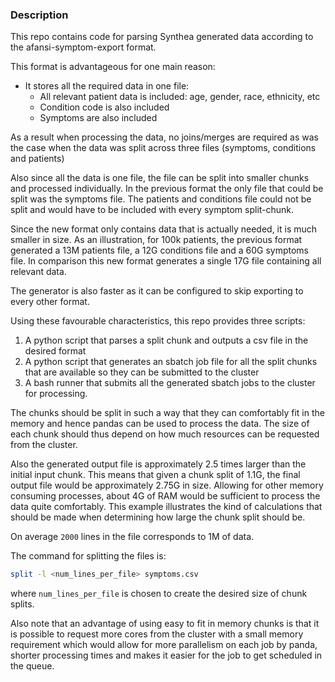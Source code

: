 ### Description

This repo contains code for parsing Synthea generated data according to the afansi-symptom-export format.

This format is advantageous for one main reason:
- It stores all the required data in one file:
    - All relevant patient data is included: age, gender, race, ethnicity, etc
    - Condition code is also included
    - Symptoms are also included

As a result when processing the data, no joins/merges are required as was the case when
the data was split across three files (symptoms, conditions and patients)

Also since all the data is one file, the file can be split into smaller chunks and processed individually.
In the previous format the only file that could be split was the symptoms file. The patients and conditions
file could not be split and would have to be included with every symptom split-chunk.

Since the new format only contains data that is actually needed, it is much smaller in size. As an illustration,
for 100k patients, the previous format generated a 13M patients file, a 12G conditions file and a 60G symptoms file. In
comparison this new format generates a single 17G file containing all relevant data.

The generator is also faster as it can be configured to skip exporting to every other format.

Using these favourable characteristics, this repo provides three scripts:

1. A python script that parses a split chunk and outputs a csv file in the desired format
2. A python script that generates an sbatch job file for all the split chunks that are available so they can be 
submitted to the cluster
3. A bash runner that submits all the generated sbatch jobs to the cluster for processing.


The chunks should be split in such a way that they can comfortably fit in the memory and hence pandas can be used 
to process the data. The size of each chunk should thus depend on how much resources can be requested from the cluster.

Also the generated output file is approximately 2.5 times larger than the initial input chunk. This means that given a 
chunk split of 1.1G, the final output file would be approximately 2.75G in size. Allowing for other memory consuming
processes, about 4G of RAM would be sufficient to process the data quite comfortably.
This example illustrates the kind of calculations that should be made when determining how large the chunk split should be.

On average `2000` lines in the file corresponds to 1M of data.

The command for splitting the files is:
```bash
split -l <num_lines_per_file> symptoms.csv
```

where `num_lines_per_file` is chosen to create the desired size of chunk splits. 

Also note that an advantage of using easy to fit in memory chunks is that it is possible to request more cores from the
cluster with a small memory requirement which would allow for more parallelism on each job by panda, shorter processing times
and makes it easier for the job to get scheduled in the queue.
